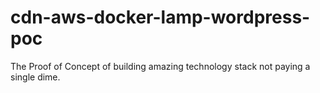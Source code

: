 # cdn-aws-docker-lamp-wordpress-poc
The Proof of Concept of building amazing technology stack not paying a single dime.
